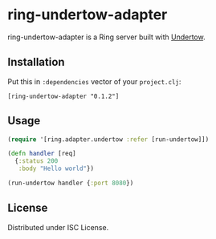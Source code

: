# ring-undertow-adapter

ring-undertow-adapter is a Ring server built with
[Undertow](http://undertow.io).

## Installation

Put this in `:dependencies` vector of your `project.clj`:

    [ring-undertow-adapter "0.1.2"]

## Usage

```clojure
(require '[ring.adapter.undertow :refer [run-undertow]])

(defn handler [req]
  {:status 200
   :body "Hello world"})

(run-undertow handler {:port 8080})
```

## License

Distributed under ISC License.
